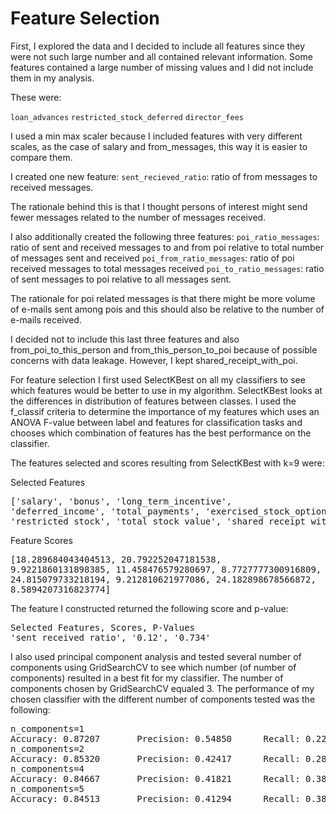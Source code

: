
# Feature Selection

First, I explored the data and I decided to include all features since they were not such large number and all contained relevant information. Some features contained a large number of missing values and I did not include them in my analysis. 

These were:

```loan_advances```
```restricted_stock_deferred```
```director_fees```

I used a min max scaler because I included features with very different scales, as the case of salary and from_messages, this way it is 
easier to compare them. 

I created one new feature:
```sent_recieved_ratio```:  ratio of from messages to received messages.

The rationale behind this is that I thought persons of interest might send fewer messages related to the number of messages received.

I also additionally created the following three features:
```poi_ratio_messages```:  ratio of sent and received messages to and from poi relative to total number of messages sent and received 
```poi_from_ratio_messages```:  ratio of poi received messages to total messages received 
```poi_to_ratio_messages```: ratio of sent messages to poi relative to all messages sent.

The rationale for poi related messages is that there might be more volume of e-mails sent among pois and this should also be relative to 
the number of e-mails received. 

I decided not to include this last three features and also from_poi_to_this_person and from_this_person_to_poi because of possible 
concerns with data leakage. However, I kept shared_receipt_with_poi.

For feature selection I first used SelectKBest on all my classifiers to see which features would be better to use in my algorithm. 
SelectKBest looks at the differences in distribution of features between classes. I used the f_classif criteria to determine the 
importance of my features which uses an ANOVA F-value between label and features for classification tasks and chooses which combination 
of features has the best performance on the classifier.

The features selected and scores resulting from SelectKBest with k=9 were:

Selected Features <pre>['salary', 'bonus', 'long_term_incentive', 'deferred_income', 'total_payments', 'exercised_stock_options', 
'restricted_stock', 'total_stock_value', 'shared_receipt_with_poi'] </pre>

Feature Scores <pre>[18.289684043404513, 20.792252047181538, 9.9221860131898385, 11.458476579280697, 8.7727777300916809, 
24.815079733218194, 9.212810621977086, 24.182898678566872, 8.5894207316823774] </pre>

The feature I constructed returned the following score and p-value:
<pre>
Selected Features, Scores, P-Values
'sent_received_ratio', '0.12', '0.734'
</pre>

I also used principal component analysis and tested several number of components using GridSearchCV to see which number 
(of number of components) resulted in a best fit for my classifier.
The number of components chosen by GridSearchCV equaled 3. The performance of my chosen classifier with the different number of 
components tested was the following:

<pre>
n_components=1
Accuracy: 0.87207       Precision: 0.54850      Recall: 0.22900 F1: 0.32310     
n_components=2
Accuracy: 0.85320       Precision: 0.42417      Recall: 0.28250 F1: 0.33914     
n_components=4
Accuracy: 0.84667       Precision: 0.41821      Recall: 0.38350 F1: 0.40010     
n_components=5
Accuracy: 0.84513       Precision: 0.41294      Recall: 0.38300 F1: 0.39741     
</pre>
